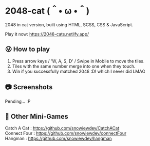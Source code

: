# 2048-cat (＾• ω •＾)
2048 in cat version, built using HTML, SCSS, CSS & JavaScript.

Play it now: https://2048-cats.netlify.app/

## 😜 How to play
1. Press arrow keys / 'W, A, S, D' / Swipe in Mobile to move the tiles.
2. Tiles with the same number merge into one when they touch.
3. Win if you successfully matched 2048 :D! which I never did LMAO

## 📷 Screenshots
Pending... :P

## 👾 Other Mini-Games
Catch A Cat : https://github.com/snowiewdev/CatchACat <br/>
Connect Four : https://github.com/snowiewdev/connectFour <br/>
Hangman : https://github.com/snowiewdev/hangman
